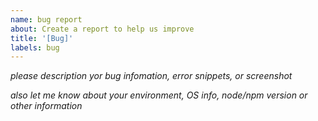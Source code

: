 ```yaml
---
name: bug report
about: Create a report to help us improve
title: '[Bug]'
labels: bug
---
```


*please description yor bug infomation, error snippets, or screenshot*

*also let me know about your environment, OS info, node/npm version or other information*
